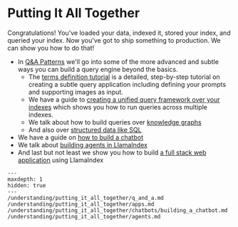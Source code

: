 # Putting It All Together

Congratulations! You've loaded your data, indexed it, stored your index, and queried your index. Now you've got to ship something to production. We can show you how to do that!

- In [Q&A Patterns](q_and_a.md) we'll go into some of the more advanced and subtle ways you can build a query engine beyond the basics.
  - The [terms definition tutorial](q_and_a/terms_definitions_tutorial.md) is a detailed, step-by-step tutorial on creating a subtle query application including defining your prompts and supporting images as input.
  - We have a guide to [creating a unified query framework over your indexes](q_and_a/unified_query.md) which shows you how to run queries across multiple indexes.
  - We talk about how to build queries over [knowledge graphs](graphs.md)
  - And also over [structured data like SQL](structured_data.md)
- We have a guide on [how to build a chatbot](chatbots/building_a_chatbot.md)
- We talk about [building agents in LlamaIndex](agents.md)
- And last but not least we show you how to build [a full stack web application](apps.md) using LlamaIndex

```{toctree}
---
maxdepth: 1
hidden: true
---
/understanding/putting_it_all_together/q_and_a.md
/understanding/putting_it_all_together/apps.md
/understanding/putting_it_all_together/chatbots/building_a_chatbot.md
/understanding/putting_it_all_together/agents.md
```
